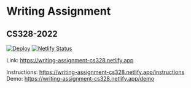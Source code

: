 # Writing Assignment
## CS328-2022
[![Deploy](https://github.com/cs328-2022/writing-assignment/actions/workflows/deploy.yml/badge.svg)](https://github.com/cs328-2022/writing-assignment/actions/workflows/deploy.yml)
[![Netlify Status](https://api.netlify.com/api/v1/badges/b4e74a4e-ee30-4e50-b1af-f7864b096f04/deploy-status)](https://app.netlify.com/sites/writing-assignment-cs328/deploys)
<!-- Replace this link with your generated Netlify website link -->
Link: https://writing-assignment-cs328.netlify.app

Instructions: https://writing-assignment-cs328.netlify.app/instructions  
Demo: https://writing-assignment-cs328.netlify.app/demo